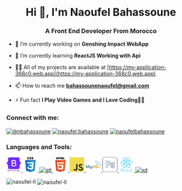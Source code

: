 <h1 align="center">Hi 👋, I'm Naoufel Bahassoune</h1>
<h3 align="center">A Front End Developer From Morocco</h3>

- 🔭 I’m currently working on **Genshing Impact WebApp**

- 🌱 I’m currently learning **ReactJS Working with Api**

- 👨‍💻 All of my projects are available at [https://my-application-368c0.web.app](https://my-application-368c0.web.app)

- 📫 How to reach me **bahassounenaoufel@gmail.com**

- ⚡ Fun fact **I Play Video Games and I Love Coding👨‍💻**

<h3 align="left">Connect with me:</h3>
<p align="left">
<a href="https://twitter.com/@nbahassoune" target="blank"><img align="center" src="https://cdn.jsdelivr.net/npm/simple-icons@3.0.1/icons/twitter.svg" alt="@nbahassoune" height="30" width="40" /></a>
<a href="https://fb.com/naoufel.bahassoune" target="blank"><img align="center" src="https://cdn.jsdelivr.net/npm/simple-icons@3.0.1/icons/facebook.svg" alt="naoufel.bahassoune" height="30" width="40" /></a>
<a href="https://instagram.com/naoufelbahassoune" target="blank"><img align="center" src="https://cdn.jsdelivr.net/npm/simple-icons@3.0.1/icons/instagram.svg" alt="naoufelbahassoune" height="30" width="40" /></a>
</p>

<h3 align="left">Languages and Tools:</h3>
<p align="left"> <a href="https://getbootstrap.com" target="_blank"> <img src="https://raw.githubusercontent.com/devicons/devicon/master/icons/bootstrap/bootstrap-plain-wordmark.svg" alt="bootstrap" width="40" height="40"/> </a> <a href="https://www.w3schools.com/css/" target="_blank"> <img src="https://raw.githubusercontent.com/devicons/devicon/master/icons/css3/css3-original-wordmark.svg" alt="css3" width="40" height="40"/> </a> <a href="https://git-scm.com/" target="_blank"> <img src="https://www.vectorlogo.zone/logos/git-scm/git-scm-icon.svg" alt="git" width="40" height="40"/> </a> <a href="https://www.w3.org/html/" target="_blank"> <img src="https://raw.githubusercontent.com/devicons/devicon/master/icons/html5/html5-original-wordmark.svg" alt="html5" width="40" height="40"/> </a> <a href="https://developer.mozilla.org/en-US/docs/Web/JavaScript" target="_blank"> <img src="https://raw.githubusercontent.com/devicons/devicon/master/icons/javascript/javascript-original.svg" alt="javascript" width="40" height="40"/> </a> <a href="https://www.mysql.com/" target="_blank"> <img src="https://raw.githubusercontent.com/devicons/devicon/master/icons/mysql/mysql-original-wordmark.svg" alt="mysql" width="40" height="40"/> </a> <a href="https://www.photoshop.com/en" target="_blank"> <img src="https://raw.githubusercontent.com/devicons/devicon/master/icons/photoshop/photoshop-line.svg" alt="photoshop" width="40" height="40"/> </a> <a href="https://reactjs.org/" target="_blank"> <img src="https://raw.githubusercontent.com/devicons/devicon/master/icons/react/react-original-wordmark.svg" alt="react" width="40" height="40"/> </a> <a href="https://www.adobe.com/products/xd.html" target="_blank"> <img src="https://cdn.worldvectorlogo.com/logos/adobe-xd.svg" alt="xd" width="40" height="40"/> </a> </p>

<p><img align="left" src="https://github-readme-stats.vercel.app/api/top-langs?username=naoufel-ll&show_icons=true&locale=en&layout=compact" alt="naoufel-ll" /></p>

<p>&nbsp;<img align="center" src="https://github-readme-stats.vercel.app/api?username=naoufel-ll&show_icons=true&locale=en" alt="naoufel-ll" /></p>
